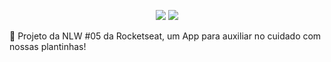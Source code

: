 <p align="center">
  <img src=https://img.shields.io/badge/last%20commit-24%2F04%2F2021-03BB85/>
  <img src=https://img.shields.io/badge/license-MIT-03BB85/>
</p
# plantManager

🌱 Projeto da NLW #05 da Rocketseat, um App para auxiliar no cuidado com nossas plantinhas!

